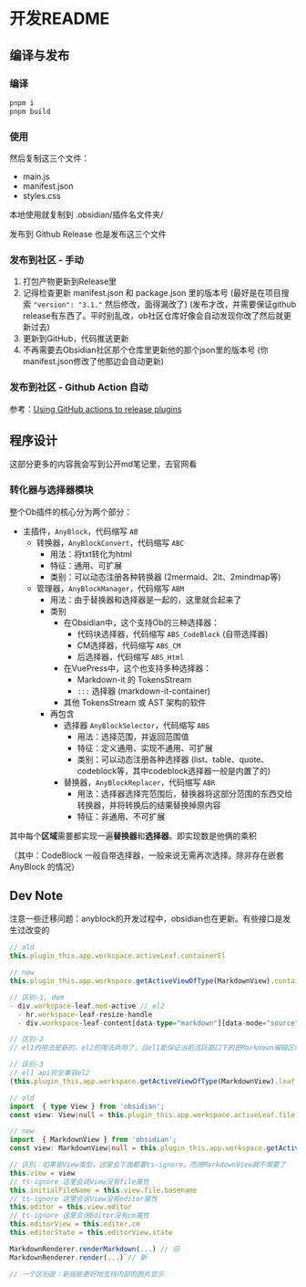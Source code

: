 # 开发README

## 编译与发布

### 编译

```bash
pnpm i
pnpm build
```

### 使用

然后复制这三个文件：

- main.js
- manifest.json
- styles.css

本地使用就复制到 .obsidian/插件名文件夹/

发布到 Github Release 也是发布这三个文件

### 发布到社区 - 手动

1. 打包产物更新到Release里
2. 记得检查更新 manifest.json 和 package.json 里的版本号 (最好是在项目搜索 `"version": "3.1."` 然后修改，面得漏改了)
    (发布才改，并需要保证github release有东西了。平时别乱改，ob社区仓库好像会自动发现你改了然后就更新过去)
3. 更新到GitHub，代码推送更新
4. 不再需要去Obsidian社区那个仓库里更新他的那个json里的版本号 (你manifest.json修改了他那边会自动更新)

### 发布到社区 - Github Action 自动

参考：[Using GitHub actions to release plugins](https://forum.obsidian.md/t/using-github-actions-to-release-plugins/7877)

## 程序设计

这部分更多的内容我会写到公开md笔记里，去官网看

### 转化器与选择器模块

整个Ob插件的核心分为两个部分：

- 主插件，`AnyBlock`，代码缩写 `AB`
    - 转换器，`AnyBlockConvert`，代码缩写 `ABC`
        - 用法：将txt转化为html
        - 特征：通用、可扩展
        - 类别：可以动态注册各种转换器 (2mermaid、2lt、2mindmap等)
    - 管理器，`AnyBlockManager`，代码缩写 `ABM`
        - 用法：由于替换器和选择器是一起的，这里就合起来了
        - 类别
            - 在Obsidian中，这个支持Ob的三种选择器：
                - 代码块选择器，代码缩写 `ABS_CodeBlock` (自带选择器)
                - CM选择器，代码缩写 `ABS_CM`
                - 后选择器，代码缩写 `ABS_Html`
            - 在VuePress中，这个也支持多种选择器：
                - Markdown-it 的 TokensStream
                - `:::` 选择器 (markdown-it-container)
            - 其他 TokensStream 或 AST 架构的软件
        - 再包含
            - 选择器 `AnyBlockSelector`，代码缩写 `ABS`
                - 用法：选择范围，并返回范围值
                - 特征：定义通用、实现不通用、可扩展
                - 类别：可以动态注册各种选择器 (list、table、quote、codeblock等，其中codeblock选择器一般是内置了的)
            - 替换器，`AnyBlockReplacer`，代码缩写 `ABR`
                - 用法：选择器选择完范围后，替换器将这部分范围的东西交给转换器，并将转换后的结果替换掉原内容
                - 特征：非通用、不可扩展
            
其中每个**区域**需要都实现一遍**替换器**和**选择器**。即实现数是他俩的乘积

（其中：CodeBlock 一般自带选择器，一般来说无需再次选择。除非存在嵌套 AnyBlock 的情况）

## Dev Note

注意一些迁移问题：anyblock的开发过程中，obsidian也在更新。有些接口是发生过改变的

```ts
// old
this.plugin_this.app.workspace.activeLeaf.containerEl

// new
this.plugin_this.app.workspace.getActiveViewOfType(MarkdownView).containerEl

// 区别-1, dom
- div.workspace-leaf.mod-active // el2
  - hr.workspace-leaf-resize-handle
  - div.workspace-leaf-content[data-type="markdown"][data-mode="source"]

// 区别-2
// el1的用法是新的，el2的用法弃用了，且el1能保证当前活跃窗口下的是Markdown编辑区域

// 区别-3
// el1 api完全兼容el2
(this.plugin_this.app.workspace.getActiveViewOfType(MarkdownView).leaf == this.plugin_this.app.workspace.activeLeaf)
```

```ts
// old
import  { type View } from 'obsidian';
const view: View|null = this.plugin_this.app.workspace.activeLeaf.file.view; // 未聚焦(active)会返回null

// new
import  { MarkdownView } from 'obsidian';
const view: MarkdownView|null = this.plugin_this.app.workspace.getActiveViewOfType(MarkdownView); // 未聚焦(active)会返回null

// 区别：如果是View类型，这里会下面都要ts-ignore。而用MarkdownView就不需要了
this.view = view
// ts-ignore 这里会说View没有file属性
this.initialFileName = this.view.file.basename
// ts-ignore 这里会说View没有editor属性
this.editor = this.view.editor
// ts-ignore 这里会说Editor没有cm属性
this.editorView = this.editor.cm
this.editorState = this.editorView.state
```

```ts
MarkdownRenderer.renderMarkdown(...) // 旧
MarkdownRenderer.render(...) // 新

// 一个区别是：新版能更好地支持内部的图片显示
```
